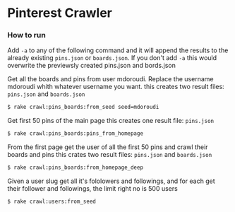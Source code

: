 Pinterest Crawler
=================
### How to run

Add `-a` to any of the following command and it will append the results to the already existing `pins.json` or `boards.json`. If you don't add `-a` this would overwrite the previewsly created pins.json and bords.json

Get all the boards and pins from user mdoroudi. Replace the username mdoroudi whith whatever username you want.
this creates two result files: `pins.json` and `boards.json`
```sh
$ rake crawl:pins_boards:from_seed seed=mdoroudi
```

Get first 50 pins of the main page
this creates one result file: `pins.json`
```sh
$ rake crawl:pins_boards:pins_from_homepage 
```

From the first page get the user of all the first 50 pins and crawl their boards and pins
this crates two result files: `pins.json` and `boards.json`

```sh
$ rake crawl:pins_boards:from_homepage_deep
```

Given a user slug get all it's fololowers and followings, and for each get their follower and followings, the limit right no is 500 users
```sh
$ rake crawl:users:from_seed
```
